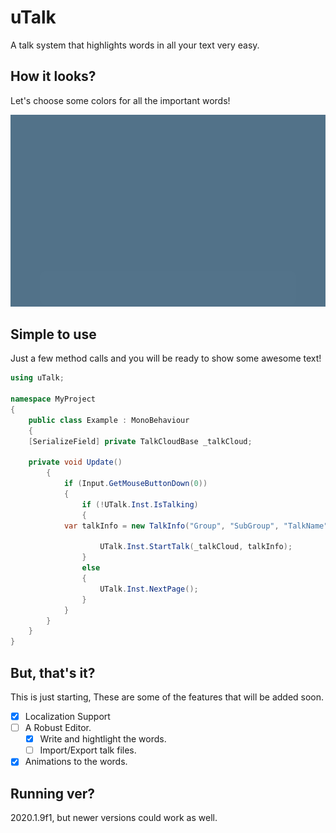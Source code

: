 # uTalk
A talk system that highlights words in all your text very easy.

## How it looks?
Let's choose some colors for all the important words!

![](ReadmeFiles/TalkCloudDemo2.gif)

## Simple to use
Just a few method calls and you will be ready to show some awesome text!
```c#
using uTalk;

namespace MyProject
{
    public class Example : MonoBehaviour
    {
	[SerializeField] private TalkCloudBase _talkCloud;
        
	private void Update()
        {
            if (Input.GetMouseButtonDown(0))
            {
                if (!UTalk.Inst.IsTalking)
                {
		    var talkInfo = new TalkInfo("Group", "SubGroup", "TalkName", "Language");

                    UTalk.Inst.StartTalk(_talkCloud, talkInfo);
                }
                else
                {
                    UTalk.Inst.NextPage();
                }
            }
        }
    }
}
```

## But, that's it?
This is just starting, These are some of the features that will be added soon.

- [x] Localization Support
- [ ] A Robust Editor.
   - [x] Write and hightlight the words.
   - [ ] Import/Export talk files.
- [x] Animations to the words.

## Running ver?
2020.1.9f1, but newer versions could work as well.